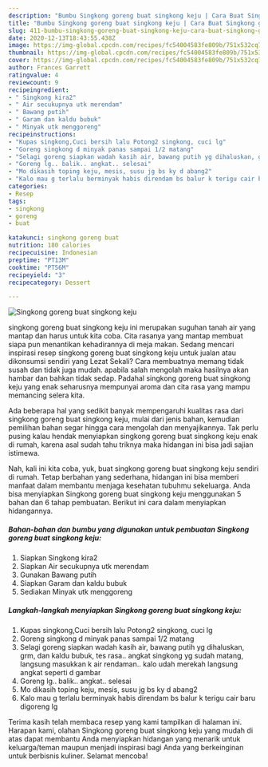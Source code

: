```yaml
---
description: "Bumbu Singkong goreng buat singkong keju | Cara Buat Singkong goreng buat singkong keju Yang Enak dan Simpel"
title: "Bumbu Singkong goreng buat singkong keju | Cara Buat Singkong goreng buat singkong keju Yang Enak dan Simpel"
slug: 411-bumbu-singkong-goreng-buat-singkong-keju-cara-buat-singkong-goreng-buat-singkong-keju-yang-enak-dan-simpel
date: 2020-12-13T18:43:55.438Z
image: https://img-global.cpcdn.com/recipes/fc54004583fe809b/751x532cq70/singkong-goreng-buat-singkong-keju-foto-resep-utama.jpg
thumbnail: https://img-global.cpcdn.com/recipes/fc54004583fe809b/751x532cq70/singkong-goreng-buat-singkong-keju-foto-resep-utama.jpg
cover: https://img-global.cpcdn.com/recipes/fc54004583fe809b/751x532cq70/singkong-goreng-buat-singkong-keju-foto-resep-utama.jpg
author: Frances Garrett
ratingvalue: 4
reviewcount: 9
recipeingredient:
- " Singkong kira2"
- " Air secukupnya utk merendam"
- " Bawang putih"
- " Garam dan kaldu bubuk"
- " Minyak utk menggoreng"
recipeinstructions:
- "Kupas singkong,Cuci bersih lalu Potong2 singkong, cuci lg"
- "Goreng singkong d minyak panas sampai 1/2 matang"
- "Selagi goreng siapkan wadah kasih air, bawang putih yg dihaluskan, grm, dan kaldu bubuk, tes rasa.. angkat singkong yg sudah matang, langsung masukkan k air rendaman.. kalo udah merekah langsung angkat seperti d gambar"
- "Goreng lg.. balik.. angkat.. selesai"
- "Mo dikasih toping keju, mesis, susu jg bs ky d abang2"
- "Kalo mau g terlalu berminyak habis direndam bs balur k terigu cair baru digoreng lg"
categories:
- Resep
tags:
- singkong
- goreng
- buat

katakunci: singkong goreng buat 
nutrition: 180 calories
recipecuisine: Indonesian
preptime: "PT13M"
cooktime: "PT56M"
recipeyield: "3"
recipecategory: Dessert

---
```



![Singkong goreng buat singkong keju](https://img-global.cpcdn.com/recipes/fc54004583fe809b/751x532cq70/singkong-goreng-buat-singkong-keju-foto-resep-utama.jpg)


singkong goreng buat singkong keju ini merupakan suguhan tanah air yang mantap dan harus untuk kita coba. Cita rasanya yang mantap membuat siapa pun menantikan kehadirannya di meja makan.
Sedang mencari inspirasi resep singkong goreng buat singkong keju untuk jualan atau dikonsumsi sendiri yang Lezat Sekali? Cara membuatnya memang tidak susah dan tidak juga mudah. apabila salah mengolah maka hasilnya akan hambar dan bahkan tidak sedap. Padahal singkong goreng buat singkong keju yang enak seharusnya mempunyai aroma dan cita rasa yang mampu memancing selera kita.



Ada beberapa hal yang sedikit banyak mempengaruhi kualitas rasa dari singkong goreng buat singkong keju, mulai dari jenis bahan, kemudian pemilihan bahan segar hingga cara mengolah dan menyajikannya. Tak perlu pusing kalau hendak menyiapkan singkong goreng buat singkong keju enak di rumah, karena asal sudah tahu triknya maka hidangan ini bisa jadi sajian istimewa.


Nah, kali ini kita coba, yuk, buat singkong goreng buat singkong keju sendiri di rumah. Tetap berbahan yang sederhana, hidangan ini bisa memberi manfaat dalam membantu menjaga kesehatan tubuhmu sekeluarga. Anda bisa menyiapkan Singkong goreng buat singkong keju menggunakan 5 bahan dan 6 tahap pembuatan. Berikut ini cara dalam menyiapkan hidangannya.

<!--inarticleads1-->

##### Bahan-bahan dan bumbu yang digunakan untuk pembuatan Singkong goreng buat singkong keju:

1. Siapkan  Singkong kira2
1. Siapkan  Air secukupnya utk merendam
1. Gunakan  Bawang putih
1. Siapkan  Garam dan kaldu bubuk
1. Sediakan  Minyak utk menggoreng




<!--inarticleads2-->

##### Langkah-langkah menyiapkan Singkong goreng buat singkong keju:

1. Kupas singkong,Cuci bersih lalu Potong2 singkong, cuci lg
1. Goreng singkong d minyak panas sampai 1/2 matang
1. Selagi goreng siapkan wadah kasih air, bawang putih yg dihaluskan, grm, dan kaldu bubuk, tes rasa.. angkat singkong yg sudah matang, langsung masukkan k air rendaman.. kalo udah merekah langsung angkat seperti d gambar
1. Goreng lg.. balik.. angkat.. selesai
1. Mo dikasih toping keju, mesis, susu jg bs ky d abang2
1. Kalo mau g terlalu berminyak habis direndam bs balur k terigu cair baru digoreng lg




Terima kasih telah membaca resep yang kami tampilkan di halaman ini. Harapan kami, olahan Singkong goreng buat singkong keju yang mudah di atas dapat membantu Anda menyiapkan hidangan yang menarik untuk keluarga/teman maupun menjadi inspirasi bagi Anda yang berkeinginan untuk berbisnis kuliner. Selamat mencoba!
